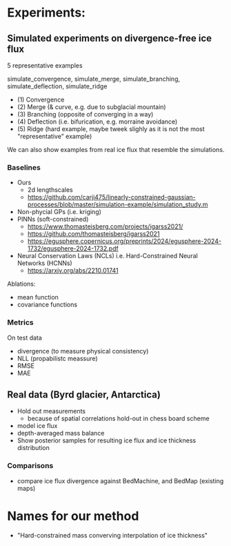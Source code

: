 # Experiments:

## Simulated experiments on divergence-free ice flux

5 representative examples

simulate_convergence, simulate_merge, simulate_branching, simulate_deflection, simulate_ridge
- (1) Convergence
- (2) Merge (& curve, e.g. due to subglacial mountain)
- (3) Branching (opposite of converging in a way)
- (4) Deflection (i.e. bifurication, e.g. morraine avoidance)
- (5) Ridge (hard example, maybe tweek slighly as it is not the most "representative" example)

We can also show examples from real ice flux that resemble the simulations.

### Baselines

- Ours
    - 2d lengthscales
    - https://github.com/carji475/linearly-constrained-gaussian-processes/blob/master/simulation-example/simulation_study.m
- Non-phycial GPs (i.e. kriging)
- PINNs (soft-constrained)
    - https://www.thomasteisberg.com/projects/igarss2021/
    - https://github.com/thomasteisberg/igarss2021 
    - https://egusphere.copernicus.org/preprints/2024/egusphere-2024-1732/egusphere-2024-1732.pdf 
- Neural Conservation Laws (NCLs) i.e. Hard-Constrained Neural Networks (HCNNs)
    - https://arxiv.org/abs/2210.01741 

Ablations:
- mean function
- covariance functions

### Metrics

On test data
- divergence (to measure physical consistency)
- NLL (propabilistc meassure)
- RMSE
- MAE

## Real data (Byrd glacier, Antarctica)

- Hold out measurements
    - because of spatial correlations hold-out in chess board scheme
- model ice flux
- depth-averaged mass balance 
- Show posterior samples for resulting ice flux and ice thickness distribution

### Comparisons
- compare ice flux divergence against BedMachine, and BedMap (existing maps)

# Names for our method

-  "Hard-constrained mass converving interpolation of ice thickness"

